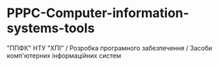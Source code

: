 # PPPC-Computer-information-systems-tools
"ППФК" НТУ "ХПІ" / Розробка програмного забезпечення / Засоби комп'ютерних інформаційних систем
